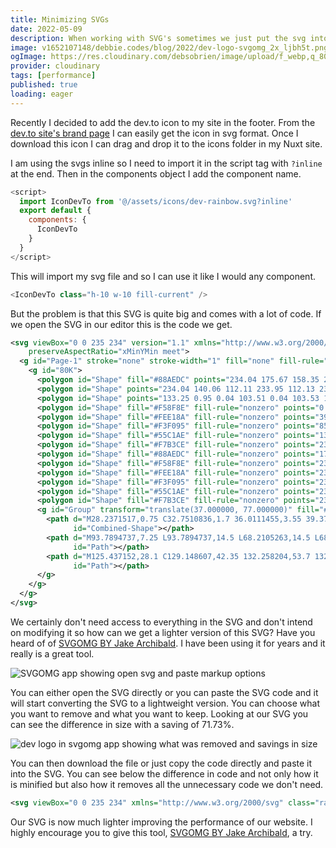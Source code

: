 ```yaml
---
title: Minimizing SVGs
date: 2022-05-09
description: When working with SVG's sometimes we just put the svg into our code and think nothing more of it. But do we always need all that code that the SVG gives us? Perhaps not. SVGO is a tool that can take an SVG and compress it down to a smaller size ensuring your site is more performant.
image: v1652107148/debbie.codes/blog/2022/dev-logo-svgomg_2x_ljbh5t.png
ogImage: https://res.cloudinary.com/debsobrien/image/upload/f_webp,q_80,c_fit,w_480/v1652107148/debbie.codes/blog/2022/dev-logo-svgomg_2x_ljbh5t.png
provider: cloudinary
tags: [performance]
published: true
loading: eager
---
```


Recently I decided to add the dev.to icon to my site in the footer. From the [dev.to site's brand page](https://dev.to/brand) I can easily get the icon in svg format. Once I download this icon I can drag and drop it to the icons folder in my Nuxt site.

I am using the svgs inline so I need to import it in the script tag with `?inline` at the end. Then in the components object I add the component name.

```js
<script>
  import IconDevTo from '@/assets/icons/dev-rainbow.svg?inline'
  export default {
    components: {
      IconDevTo
    }
  }
</script>
```

This will import my svg file and so I can use it like I would any component.

```js
<IconDevTo class="h-10 w-10 fill-current" />
```

But the problem is that this SVG is quite big and comes with a lot of code. If we open the SVG in our editor this is the code we get.

```xml
<svg viewBox="0 0 235 234" version="1.1" xmlns="http://www.w3.org/2000/svg" xmlns:xlink="http://www.w3.org/1999/xlink" class="rainbow-logo"
    preserveAspectRatio="xMinYMin meet">
  <g id="Page-1" stroke="none" stroke-width="1" fill="none" fill-rule="evenodd">
    <g id="80K">
      <polygon id="Shape" fill="#88AEDC" points="234.04 175.67 158.35 233.95 205.53 233.95 234.04 212"></polygon>
      <polygon id="Shape" points="234.04 140.06 112.11 233.95 112.13 233.95 234.04 140.08"></polygon>
      <polygon id="Shape" points="133.25 0.95 0.04 103.51 0.04 103.53 133.27 0.95"></polygon>
      <polygon id="Shape" fill="#F58F8E" fill-rule="nonzero" points="0.04 0.95 0.04 31.11 39.21 0.95"></polygon>
      <polygon id="Shape" fill="#FEE18A" fill-rule="nonzero" points="39.21 0.95 0.04 31.11 0.04 67.01 85.84 0.95"></polygon>
      <polygon id="Shape" fill="#F3F095" fill-rule="nonzero" points="85.84 0.95 0.04 67.01 0.04 103.51 133.25 0.95"></polygon>
      <polygon id="Shape" fill="#55C1AE" fill-rule="nonzero" points="133.27 0.95 0.04 103.53 0.04 139.12 179.49 0.95"></polygon>
      <polygon id="Shape" fill="#F7B3CE" fill-rule="nonzero" points="234.04 0.95 226.67 0.95 0.04 175.45 0.04 211.38 234.04 31.2"></polygon>
      <polygon id="Shape" fill="#88AEDC" fill-rule="nonzero" points="179.49 0.95 0.04 139.12 0.04 175.45 226.67 0.95"></polygon>
      <polygon id="Shape" fill="#F58F8E" fill-rule="nonzero" points="234.04 31.2 0.04 211.38 0.04 233.95 18.07 233.95 234.04 67.65"></polygon>
      <polygon id="Shape" fill="#FEE18A" fill-rule="nonzero" points="234.04 67.65 18.07 233.95 64.7 233.95 234.04 103.56"></polygon>
      <polygon id="Shape" fill="#F3F095" fill-rule="nonzero" points="234.04 103.56 64.7 233.95 112.11 233.95 234.04 140.06"></polygon>
      <polygon id="Shape" fill="#55C1AE" fill-rule="nonzero" points="234.04 140.08 112.13 233.95 158.35 233.95 234.04 175.67"></polygon>
      <polygon id="Shape" fill="#F7B3CE" fill-rule="nonzero" points="234.04 212 205.53 233.95 234.04 233.95"></polygon>
      <g id="Group" transform="translate(37.000000, 77.000000)" fill="#FFFFFF">
        <path d="M28.2371517,0.75 C32.7510836,1.7 36.0111455,3.55 39.371517,7.05 C42.4309598,10.25 44.3368421,13.9 45.1393189,18 C45.7913313,21.45 45.7913313,58.55 45.1393189,62.05 C43.4340557,71.15 35.6600619,78.25 26.0303406,79.5 C24.0241486,79.75 17.3034056,80 11.1845201,80 L-7.10542736e-15,80 L-7.10542736e-15,1.42108547e-14 L12.4383901,1.42108547e-14 C21.2656347,1.42108547e-14 25.7795666,0.2 28.2371517,0.75 Z M14.5448916,40 L14.5448916,65.6 L19.7108359,65.4 C24.174613,65.25 25.1275542,65.05 27.1337461,63.9 C31.0458204,61.6 31.0959752,61.45 31.0959752,39.7 C31.0959752,18.5 31.0959752,18.5 27.4346749,16.1 C25.6291022,14.9 24.8767802,14.75 19.9616099,14.55 L14.5448916,14.4 L14.5448916,40 Z"
              id="Combined-Shape"></path>
        <path d="M93.7894737,7.25 L93.7894737,14.5 L68.2105263,14.5 L68.2105263,32.5 L83.7585139,32.5 L83.7585139,47 L68.2105263,47 L68.3108359,56.1 L68.4613003,65.25 L81.1504644,65.4 L93.7894737,65.5 L93.7894737,80 L78.993808,80 C62.5430341,80 59.9851393,79.7 57.3770898,77.4 C53.7157895,74.2 53.9164087,76.25 53.7659443,41.1 C53.6656347,19.2 53.8160991,8.85 54.1671827,7.45 C54.8693498,4.85 57.828483,1.65 60.4365325,0.75 C61.9913313,0.2 65.9034056,0.05 78.1411765,4.26325641e-14 L93.7894737,4.26325641e-14 L93.7894737,7.25 Z"
              id="Path"></path>
        <path d="M125.437152,28.1 C129.148607,42.35 132.258204,53.7 132.358514,53.35 C132.508978,53 135.668731,40.95 139.430341,26.5 L146.301548,0.25 L154.125697,0.1 C160.043963,7.10542736e-15 162,0.15 162,0.6 C162,1.05 144.64644,66.8 143.643344,70.1 C142.941176,72.4 139.179567,77.1 137.073065,78.35 C134.414861,79.85 130.502786,80.1 128.095356,78.85 C125.9387,77.75 123.079876,74.45 121.625387,71.35 C120.722601,69.45 105.97709,15.35 102.566563,1.35 L102.21548,0 L110.039628,0 C117.713313,0 117.913932,0 118.31517,1.1 C118.515789,1.75 121.725697,13.9 125.437152,28.1 Z"
              id="Path"></path>
      </g>
    </g>
  </g>
</svg>
```

We certainly don't need access to everything in the SVG and don't intend on modifying it so how can we get a lighter version of this SVG? Have you heard of of [SVGOMG BY Jake Archibald](https://jakearchibald.github.io/svgomg/). I have been using it for years and it really is a great tool.

![SVGOMG app showing open svg and paste markup options](https://res.cloudinary.com/debsobrien/image/upload/f_auto,q_auto/v1652107151/debbie.codes/blog/2022/svgomg-tool_2x_ilp1yt.png)

You can either open the SVG directly or you can paste the SVG code and it will start converting the SVG to a lightweight version. You can choose what you want to remove and what you want to keep. Looking at our SVG you can see the difference in size with a saving of 71.73%.

![dev logo in svgomg app showing what was removed and savings in size](https://res.cloudinary.com/debsobrien/image/upload/f_auto,q_auto/v1652107148/debbie.codes/blog/2022/dev-logo-svgomg_2x_ljbh5t.png)

You can then download the file or just copy the code directly and paste it into the SVG. You can see below the difference in code and not only how it is minified but also how it removes all the unnecessary code we don't need.

```xml
<svg viewBox="0 0 235 234" xmlns="http://www.w3.org/2000/svg" class="rainbow-logo" preserveAspectRatio="xMinYMin meet"><g fill="none" fill-rule="evenodd"><path fill="#88AEDC" d="m234.04 175.67-75.69 58.28h47.18L234.04 212z"/><path d="m234.04 140.06-121.93 93.89h.02l121.91-93.87zM133.25.95.04 103.51v.02L133.27.95z"/><path fill="#F58F8E" fill-rule="nonzero" d="M.04.95v30.16L39.21.95z"/><path fill="#FEE18A" fill-rule="nonzero" d="M39.21.95.04 31.11v35.9L85.84.95z"/><path fill="#F3F095" fill-rule="nonzero" d="M85.84.95.04 67.01v36.5L133.25.95z"/><path fill="#55C1AE" fill-rule="nonzero" d="M133.27.95.04 103.53v35.59L179.49.95z"/><path fill="#F7B3CE" fill-rule="nonzero" d="M234.04.95h-7.37L.04 175.45v35.93l234-180.18z"/><path fill="#88AEDC" fill-rule="nonzero" d="M179.49.95.04 139.12v36.33L226.67.95z"/><path fill="#F58F8E" fill-rule="nonzero" d="M234.04 31.2.04 211.38v22.57h18.03l215.97-166.3z"/><path fill="#FEE18A" fill-rule="nonzero" d="M234.04 67.65 18.07 233.95H64.7l169.34-130.39z"/><path fill="#F3F095" fill-rule="nonzero" d="M234.04 103.56 64.7 233.95h47.41l121.93-93.89z"/><path fill="#55C1AE" fill-rule="nonzero" d="m234.04 140.08-121.91 93.87h46.22l75.69-58.28z"/><path fill="#F7B3CE" fill-rule="nonzero" d="m234.04 212-28.51 21.95h28.51z"/><g fill="#FFF"><path d="M65.237 77.75c4.514.95 7.774 2.8 11.135 6.3 3.059 3.2 4.965 6.85 5.767 10.95.652 3.45.652 40.55 0 44.05-1.705 9.1-9.479 16.2-19.109 17.45-2.006.25-8.727.5-14.845.5H37V77h12.438c8.828 0 13.342.2 15.8.75ZM51.545 117v25.6l5.166-.2c4.464-.15 5.417-.35 7.423-1.5 3.912-2.3 3.962-2.45 3.962-24.2 0-21.2 0-21.2-3.661-23.6-1.806-1.2-2.558-1.35-7.473-1.55l-5.417-.15V117ZM130.79 84.25v7.25h-25.58v18h15.549V124H105.21l.1 9.1.15 9.15 12.69.15 12.638.1V157h-14.795c-16.451 0-19.009-.3-21.617-2.6-3.661-3.2-3.46-1.15-3.611-36.3-.1-21.9.05-32.25.401-33.65.702-2.6 3.661-5.8 6.27-6.7 1.554-.55 5.466-.7 17.704-.75h15.648v7.25ZM162.437 105.1c3.712 14.25 6.821 25.6 6.922 25.25.15-.35 3.31-12.4 7.071-26.85l6.872-26.25 7.824-.15c5.918-.1 7.874.05 7.874.5s-17.354 66.2-18.357 69.5c-.702 2.3-4.463 7-6.57 8.25-2.658 1.5-6.57 1.75-8.978.5-2.156-1.1-5.015-4.4-6.47-7.5-.902-1.9-15.648-56-19.058-70l-.352-1.35h7.825c7.673 0 7.874 0 8.275 1.1.2.65 3.41 12.8 7.122 27Z"/></g></g></svg>
```

Our SVG is now much lighter improving the performance of our website. I highly encourage you to give this tool, [SVGOMG BY Jake Archibald](https://jakearchibald.github.io/svgomg/), a try.

